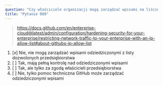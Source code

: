 ```yaml
---
question: "Czy właściciele organizacji mogą zarządzać wpisami na liście dozwolonych adresów IP, które zostały odziedziczone z listy dozwolonych przedsiębiorstwa?"
title: "Pytanie 080"
---
```


> https://docs.github.com/en/enterprise-cloud@latest/admin/configuration/hardening-security-for-your-enterprise/restricting-network-traffic-to-your-enterprise-with-an-ip-allow-list#about-githubs-ip-allow-list
1. [x] Nie, nie mogą zarządzać wpisami odziedziczonymi z listy dozwolonych przedsiębiorstwa
1. [ ] Tak, mają pełną kontrolę nad odziedziczonymi wpisami
1. [ ] Tak, ale tylko za zgodą właścicieli przedsiębiorstwa
1. [ ] Nie, tylko pomoc techniczna GitHub może zarządzać odziedziczonymi wpisami

